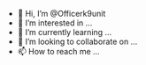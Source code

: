 - 👋 Hi, I’m @Officerk9unit
- 👀 I’m interested in ...
- 🌱 I’m currently learning ...
- 💞️ I’m looking to collaborate on ...
- 📫 How to reach me ...

<!---
Officerk9unit/Officerk9unit is a ✨ special ✨ repository because its `README.md` (this file) appears on your GitHub profile.
You can click the Preview link to take a look at your changes.
--->
